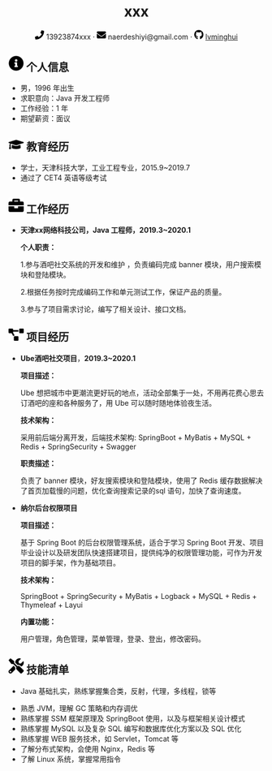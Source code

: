  <center>
     <h1>xxx</h1>
     <div>
         <span>
             <img src="assets/phone-solid.svg" width="18px">
             13923874xxx
         </span>
         ·
         <span>
             <img src="assets/envelope-solid.svg" width="18px">
             naerdeshiyi@gmail.com
         </span>
         ·
         <span>
             <img src="assets/github-brands.svg" width="18px">
             <a href="https://github.com/lvminghui">lvminghui</a>
         </span>
     </div>
 </center>

 ## <img src="assets/info-circle-solid.svg" width="30px"> 个人信息 

 - 男，1996 年出生
 - 求职意向：Java 开发工程师
 - 工作经验：1 年
 - 期望薪资：面议

## <img src="assets/graduation-cap-solid.svg" width="30px"> 教育经历

- 学士，天津科技大学，工业工程专业，2015.9~2019.7
- 通过了 CET4 英语等级考试

## <img src="assets/briefcase-solid.svg" width="30px"> 工作经历

- **天津xx网络科技公司，Java 工程师，2019.3~2020.1**

  **个人职责：**

  1.参与酒吧社交系统的开发和维护 ，负责编码完成 banner 模块，用户搜索模块和登陆模块。

  2.根据任务按时完成编码工作和单元测试工作，保证产品的质量。

  3.参与了项目需求讨论，编写了相关设计、接口文档。

## <img src="assets/project-diagram-solid.svg" width="30px"> 项目经历

- **Ube酒吧社交项目**，**2019.3~2020.1**

  **项目描述：**

  Ube 想把城市中更潮流更好玩的地点，活动全部集于一处，不用再花费心思去订酒吧的座和各种服务了，用 Ube 可以随时随地体验夜生活。

  **技术架构：**

  采用前后端分离开发，后端技术架构: SpringBoot + MyBatis + MySQL + Redis + SpringSecurity + Swagger

  **职责描述：**

  负责了 banner 模块，好友搜索模块和登陆模块，使用了 Redis 缓存数据解决了首页加载慢的问题，优化查询搜索记录的sql 语句，加快了查询速度。

- **纳尔后台权限项目**

  **项目描述：**

  基于 Spring Boot 的后台权限管理系统，适合于学习 Spring Boot 开发、项目毕业设计以及研发团队快速搭建项目，提供纯净的权限管理功能，可作为开发项目的脚手架，作为基础项目。 

  **技术架构：**

  SpringBoot + SpringSecurity + MyBatis +  Logback   + MySQL + Redis  + Thymeleaf + Layui  

  **内置功能：**

  用户管理，角色管理，菜单管理，登录、登出，修改密码。 

## <img src="assets/tools-solid.svg" width="30px"> 技能清单

- Java 基础扎实，熟练掌握集合类，反射，代理，多线程，锁等

* 熟悉 JVM，理解 GC 策略和内存调优
* 熟练掌握  SSM 框架原理及 SpringBoot 使用，以及与框架相关设计模式
* 熟练掌握 MySQL 以及复杂 SQL 编写和数据库优化方案以及 SQL 优化
* 熟练掌握 WEB 服务技术，如 Servlet，Tomcat 等
* 了解分布式架构，会使用 Nginx，Redis 等
* 了解 Linux 系统，掌握常用指令
